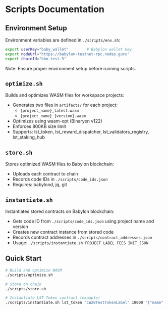 # Scripts Documentation

## Environment Setup

Environment variables are defined in `./scripts/env.sh`:

```bash
export userKey="baby_wallet"        # Babylon wallet key
export nodeUrl="https://babylon-testnet-rpc.nodes.guru"
export chainId="bbn-test-5"
```

Note: Ensure proper environment setup before running scripts.

## `optimize.sh`

Builds and optimizes WASM files for workspace projects:

- Generates two files in `artifacts/` for each project:
  - `{project_name}_latest.wasm`
  - `{project_name}_{version}.wasm`
- Optimizes using wasm-opt (Binaryen v122)
- Enforces 800KB size limit
- Supports: lst_token, lst_reward_dispatcher, lst_validators_registry, lst_staking_hub

## `store.sh`

Stores optimized WASM files to Babylon blockchain:

- Uploads each contract to chain
- Records code IDs in `./scripts/code_ids.json`
- Requires: babylond, jq, git

## `instantiate.sh`

Instantiates stored contracts on Babylon blockchain:

- Gets code ID from `./scripts/code_ids.json` using project name and version
- Creates new contract instance from stored code
- Records contract addresses in `./scripts/contract_addresses.json`
- Usage: `./scripts/instantiate.sh PROJECT LABEL FEES INIT_JSON`

## Quick Start

```bash
# Build and optimize WASM
./scripts/optimize.sh

# Store on chain
./scripts/store.sh

# Instantiate LST Token contract (example)
./scripts/instantiate.sh lst_token "CW20TestTokenLabel" 10000 '{"name":"testcw20","symbol":"cw20test","decimals":6, "initial_balances":[{"address":"bbn1jnl65u5n8qm0484sp04m3uj3w58cx79sdwyymz","amount":"100000000"}],"hub_contract":"bbn1d676m90f8pn7hausxknwzt8ye9r6d4pfaud4muxmgx4p72fczplst4ds7w","marketing":null}'
```
